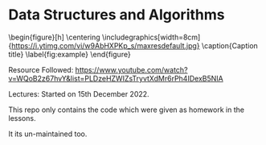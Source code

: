 # Data Structures and Algorithms

\begin{figure}[h]
  \centering
   \includegraphics[width=8cm]{https://i.ytimg.com/vi/w9AbHXPKp_s/maxresdefault.jpg}
  \caption{Caption title}
  \label{fig:example}
\end{figure}

Resource Followed: https://www.youtube.com/watch?v=WQoB2z67hvY&list=PLDzeHZWIZsTryvtXdMr6rPh4IDexB5NIA

Lectures: Started on 15th December 2022.

This repo only contains the code which were given as homework in the lessons. 

It its un-maintained too. 
